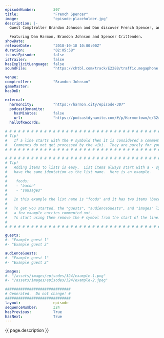 ```yaml
---
episodeNumber:        307
title:                "French Spencer"
image:                "episode-placeholder.jpg"
description: |-
  Guest Comptroller Brandon Johnson and Dan discover French Spencer, and learn that sometimes applause hurts.

  Featuring Dan Harmon, Brandon Johnson and Spencer Crittenden.
showDate:             
releaseDate:          "2018-10-18 10:00:00Z"
duration:             "02:05:58"
isLostEpisode:        false
isTrailer:            false
hasExplicitLanguage:  false
soundFile:            "https://chtbl.com/track/E2288/traffic.megaphone.fm/STA8630704834.mp3?updated=1596579045"

venue:                
comptroller:          "Brandon Johnson"
gameMaster:           
hasDnD:               

external:
  harmonCity:         "https://harmon.city/episode-307"
  podcastDynamite:
    hasMinutes:       false
    url:              "https://podcastdynamite.com/#/p/Harmontown/e/324/307"
  hallOfRecords:      

# # # # # # # # # # # # # # # # # # # # # # # # # # # # # # # # # # # # # # # # # # # # #
# Tip!
#   If a line starts with the # symbold then it is considered a comment.
#   Comments do not get processed by the wiki.  They are purely for your information.
# # # # # # # # # # # # # # # # # # # # # # # # # # # # # # # # # # # # # # # # # # # # #

# # # # # # # # # # # # # # # # # # # # # # # # # # # # # # # # # # # # # # # # # # # # #
# Tip!
#   Adding items to lists is easy.  List items always start with a - symbol and have
#   have the same identation as the list name.  Here is an example.
#
#    foods:
#    - "bacon"
#    - "sausages"
#
#   In this example the list name is "foods" and it has two items (bacon, and sausages).
#
#   To get you started, the "guests", "audienceGuests", and "images" lists below have
#   a few example entries commented out.
#   To start using them remove the # symbol from the start of the line.
#
# # # # # # # # # # # # # # # # # # # # # # # # # # # # # # # # # # # # # # # # # # # # #

guests:
#- "Example guest 1"
#- "Example guest 2"

audienceGuests:
#- "Example guest 1"
#- "Example guest 2"

images:
#- "/assets/images/episodes/324/example-1.png"
#- "/assets/images/episodes/324/example-2.jpeg"

##############################
# Generated.  Do not change! #
##############################
layout:               episode
sequenceNumber:       324
hasPrevious:          True
hasNext:              True
---
```


<!-- The episode description will be rendered here -->
{{ page.description }}

<!-- Add your content BELOW here -->
<!-- vvvvvvvvvvvvvvvvvvvvvvvvvvv -->




<!-- ^^^^^^^^^^^^^^^^^^^^^^^^^^^ -->
<!-- Add your content ABOVE here -->

<!-- The episode gallery will be rendered here -->